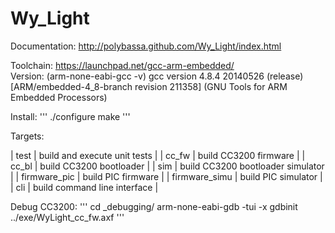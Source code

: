 Wy_Light
===========

Documentation: http://polybassa.github.com/Wy_Light/index.html

Toolchain: https://launchpad.net/gcc-arm-embedded/	
Version:  (arm-none-eabi-gcc -v)
gcc version 4.8.4 20140526 (release) [ARM/embedded-4_8-branch revision 211358] (GNU Tools for ARM Embedded Processors) 

Install:
'''
./configure
make
'''

Targets:

| test | build and execute unit tests |
| cc_fw | build CC3200 firmware |
| cc_bl | build CC3200 bootloader |
| sim | build CC3200 bootloader simulator |
| firmware_pic | build PIC firmware |
| firmware_simu | build PIC simulator |
| cli | build command line interface |

Debug CC3200:
'''
cd _debugging/
arm-none-eabi-gdb -tui -x gdbinit ../exe/WyLight_cc_fw.axf
''' 
